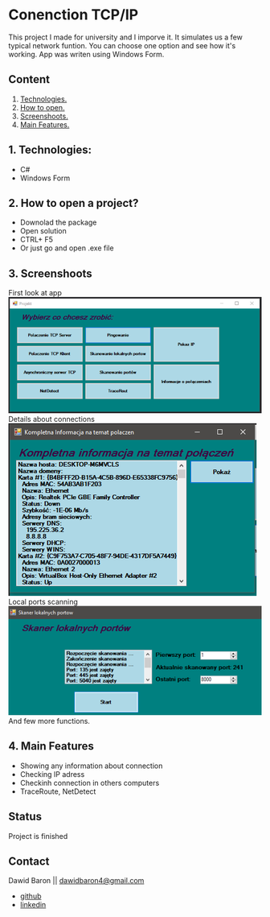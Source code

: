 # Conenction TCP/IP
This project I made for university and I imporve it. It simulates us a few typical network funtion. You can choose one option and see how it's working. App was writen using Windows Form. 
## Content
1. [ Technologies. ](#tech)
2. [ How to open. ](#open)
3. [ Screenshoots. ](#ss)
4. [ Main Features. ](#main)


<a name="tech"></a>
## 1. Technologies:

* C#
* Windows Form

<a name="open"></a>
## 2. How to open a project?

* Downolad the package  
* Open solution 
* CTRL+ F5
* Or just go and open .exe file

<a name="ss"></a>
## 3. Screenshoots

First look at app <br/>
![ss](./ss/1.PNG) <br/>
Details about connections <br/>
![ss](./ss/2.PNG) <br/>
Local ports scanning <br/>
![ss](./ss/3.png) <br/>
And few more functions.
<a name="main"></a>
## 4. Main Features
* Showing any information about connection 
* Checking IP adress
* Checkinh connection in others computers
* TraceRoute, NetDetect
## Status
Project is finished

## Contact

Dawid Baron || dawidbaron4@gmail.com
* [github ](https://github.com/dawidbaron)
* [linkedin ](https://www.linkedin.com/in/dawid-baron-925a67183/)

